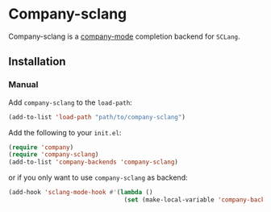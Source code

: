 # Company-sclang #

Company-sclang is a [company-mode](http://company-mode.github.io/)
completion backend for `SCLang`.

## Installation ##

### Manual ###

Add `company-sclang` to the `load-path`:

```lisp
(add-to-list 'load-path "path/to/company-sclang")
```

Add the following to your `init.el`:

```lisp
(require 'company)
(require 'company-sclang)
(add-to-list 'company-backends 'company-sclang)
```

or if you only want to use `company-sclang` as backend:

```lisp
(add-hook 'sclang-mode-hook #'(lambda ()
                                (set (make-local-variable 'company-backends) '(company-sclang)')))
```

